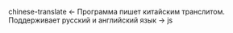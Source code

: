 <Name>chinese-translate</Name>
<- Программа пишет китайским транслитом. Поддерживает русский и английский язык ->
<stack>js<stack>
